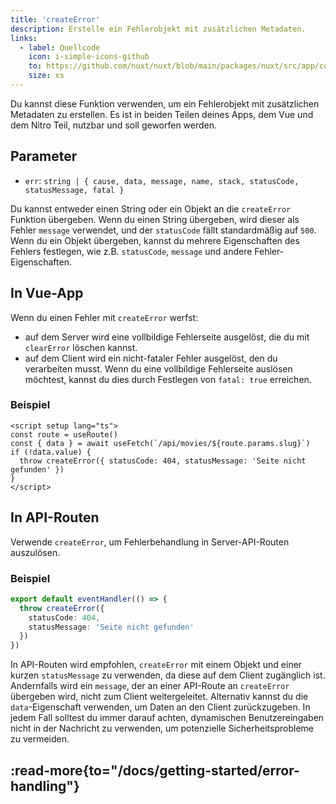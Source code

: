 ```yaml
---
title: 'createError'
description: Erstelle ein Fehlerobjekt mit zusätzlichen Metadaten.
links:
  - label: Quellcode
    icon: i-simple-icons-github
    to: https://github.com/nuxt/nuxt/blob/main/packages/nuxt/src/app/composables/error.ts
    size: xs
---
```


Du kannst diese Funktion verwenden, um ein Fehlerobjekt mit zusätzlichen Metadaten zu erstellen. Es ist in beiden Teilen deines Apps, dem Vue und dem Nitro Teil, nutzbar und soll geworfen werden.

## Parameter

- `err`: `string | { cause, data, message, name, stack, statusCode, statusMessage, fatal }`

Du kannst entweder einen String oder ein Objekt an die `createError` Funktion übergeben. Wenn du einen String übergeben, wird dieser als Fehler `message` verwendet, und der `statusCode` fällt standardmäßig auf `500`. Wenn du ein Objekt übergeben, kannst du mehrere Eigenschaften des Fehlers festlegen, wie z.B. `statusCode`, `message` und andere Fehler-Eigenschaften.

## In Vue-App

Wenn du einen Fehler mit `createError` werfst:

- auf dem Server wird eine vollbildige Fehlerseite ausgelöst, die du mit `clearError` löschen kannst.
- auf dem Client wird ein nicht-fataler Fehler ausgelöst, den du verarbeiten musst. Wenn du eine vollbildige Fehlerseite auslösen möchtest, kannst du dies durch Festlegen von `fatal: true` erreichen.

### Beispiel

```vue [pages/movies/[slug\\].vue]
<script setup lang="ts">
const route = useRoute()
const { data } = await useFetch(`/api/movies/${route.params.slug}`)
if (!data.value) {
  throw createError({ statusCode: 404, statusMessage: 'Seite nicht gefunden' })
}
</script>
```

## In API-Routen

Verwende `createError`, um Fehlerbehandlung in Server-API-Routen auszulösen.

### Beispiel

```ts [server/api/error.ts]
export default eventHandler(() => {
  throw createError({
    statusCode: 404,
    statusMessage: 'Seite nicht gefunden'
  })
})
```

In API-Routen wird empfohlen, `createError` mit einem Objekt und einer kurzen `statusMessage` zu verwenden, da diese auf dem Client zugänglich ist. Andernfalls wird ein `message`, der an einer API-Route an `createError` übergeben wird, nicht zum Client weitergeleitet. Alternativ kannst du die `data`-Eigenschaft verwenden, um Daten an den Client zurückzugeben. In jedem Fall solltest du immer darauf achten, dynamischen Benutzereingaben nicht in der Nachricht zu verwenden, um potenzielle Sicherheitsprobleme zu vermeiden.

:read-more{to="/docs/getting-started/error-handling"}
---